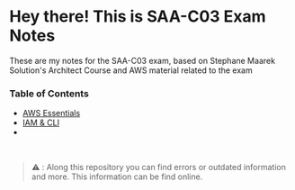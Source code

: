 # Hey there! This is SAA-C03 Exam Notes

These are my notes for the SAA-C03 exam, based on Stephane Maarek Solution's Architect Course and AWS material
related to the exam 

### Table of Contents

- [AWS Essentials](./AWS-Essentials.md)
- [IAM & CLI](./AWS-IAM-and-CLI.md)
- 




&nbsp;
&nbsp;
&nbsp;
&nbsp;
&nbsp;
&nbsp;
&nbsp;

 > :warning: : Along this repository you can find errors or outdated information and more. This information can be find online.
